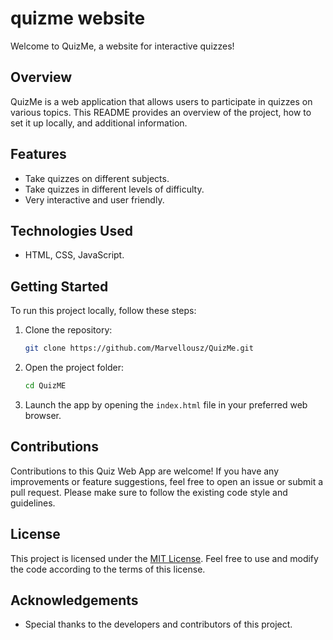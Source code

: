 # quizme website

Welcome to QuizMe, a website for interactive quizzes!

## Overview

QuizMe is a web application that allows users to participate in quizzes on various topics. This README provides an overview of the project, how to set it up locally, and additional information.

## Features

- Take quizzes on different subjects.
- Take quizzes in different levels of difficulty.
- Very interactive and user friendly.

## Technologies Used

- HTML, CSS, JavaScript.

## Getting Started

To run this project locally, follow these steps:

1. Clone the repository:

   ```bash
   git clone https://github.com/Marvellousz/QuizMe.git

2. Open the project folder:
   
   ```bash
   cd QuizME

3. Launch the app by opening the ```index.html``` file in your preferred web browser.

## Contributions

Contributions to this Quiz Web App are welcome! If you have any improvements or feature suggestions, feel free to open an issue or submit a pull request. Please make sure to follow the existing code style and guidelines.

## License

This project is licensed under the [MIT License](https://github.com/PranavMurali-Coder/QuizMe/blob/main/LICENSE). Feel free to use and modify the code according to the terms of this license.

## Acknowledgements

* Special thanks to the developers and contributors of this project.
